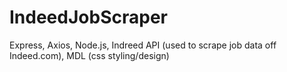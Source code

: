 # IndeedJobScraper
Express, Axios, Node.js, Indreed API (used to scrape job data off Indeed.com), MDL (css styling/design)
